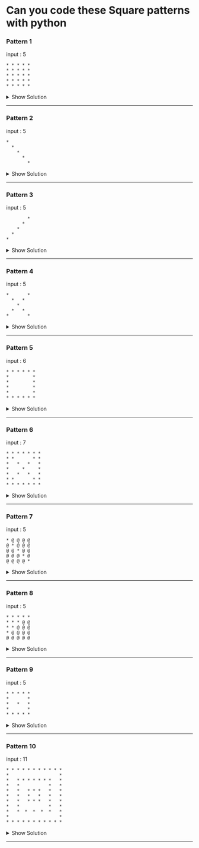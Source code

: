 # Can you code these Square patterns with python


### Pattern 1

input : 5
```
* * * * *
* * * * *
* * * * *
* * * * *
* * * * *
```

<details> <summary>Show Solution</summary>

Solution by : [@pyGuru](https://github.com/pyGuru123)

```python
n = 5
for i in range(n):
  for j in range(n):
    print('*', end=' ')
  print()
```
</details>

---

### Pattern 2

input : 5
```
*
  *
    *
      *
        *
```

<details> <summary>Show Solution</summary>  

Solution by : [@your_name](github_account_url)

```python
# your solution here
```
</details>

---

### Pattern 3

input : 5
```
        *
      *
    *
  *
*
```

<details> <summary>Show Solution</summary>  

Solution by : [@your_name](github_account_url)

```python
# your solution here
```
</details>

---

### Pattern 4

input : 5
```
*       *
  *   *
    * 
  *   *
*       *
```

<details> <summary>Show Solution</summary>  

Solution by : [@your_name](github_account_url)

```python
# your solution here
```
</details>

---

### Pattern 5

input : 6
```
* * * * * *
*         *
*         *
*         *
*         *
* * * * * *
```

<details> <summary>Show Solution</summary>  

Solution by : [@your_name](github_account_url)

```python
# your solution here
```
</details>

---

### Pattern 6

input : 7
```
* * * * * * *
* *       * *
*   *   *   *
*     *     *
*   *   *   *
* *       * *
* * * * * * *
```

<details> <summary>Show Solution</summary>  

Solution by : [@your_name](github_account_url)

```python
# your solution here
```
</details>

---

### Pattern 7

input : 5
```
* @ @ @ @
@ * @ @ @
@ @ * @ @
@ @ @ * @
@ @ @ @ *
```

<details> <summary>Show Solution</summary>  

Solution by : [@your_name](github_account_url)

```python
# your solution here
```
</details>

---

### Pattern 8

input : 5
```
* * * * *
* * * @ @
* * @ @ @
* @ @ @ @
@ @ @ @ @
```

<details> <summary>Show Solution</summary>  

Solution by : [@your_name](github_account_url)

```python
# your solution here
```
</details>

---

### Pattern 9

input : 5
```
* * * * *
*       *
*   *   *
*       *
* * * * *
```

<details> <summary>Show Solution</summary>  

Solution by : [@your_name](github_account_url)

```python
# your solution here
```
</details>

---

### Pattern 10

input : 11
```
* * * * * * * * * * *
*                   *
*   * * * * * * *   *
*   *           *   *
*   *   * * *   *   *
*   *   *   *   *   *
*   *   * * *   *   *
*   *           *   *
*   *  *  *  *  *   *
*                   *
* * * * * * * * * * *
```

<details> <summary>Show Solution</summary>  

Solution by : [@your_name](github_account_url)

```python
# your solution here
```
</details>

---